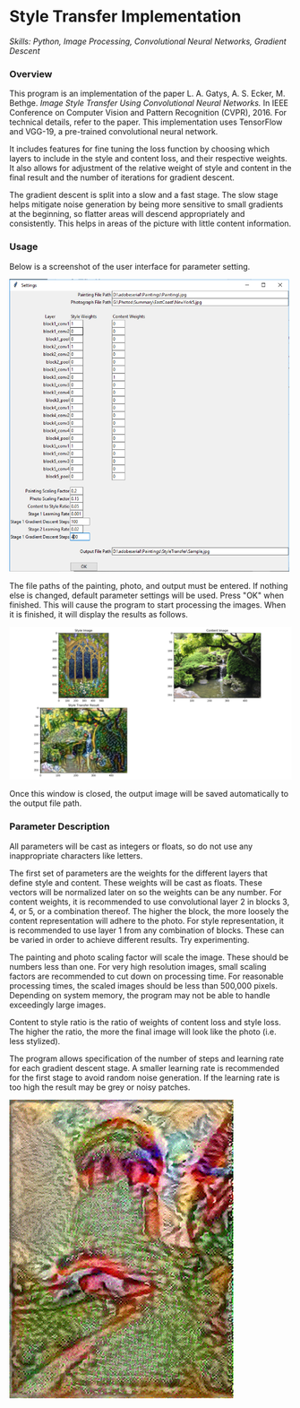 # Style Transfer Implementation
*Skills: Python, Image Processing, Convolutional Neural Networks, Gradient Descent*

### Overview
This program is an implementation of the paper L. A. Gatys, A. S. Ecker, M. Bethge. *Image Style Transfer Using Convolutional Neural Networks.* In IEEE Conference on Computer Vision and Pattern Recognition (CVPR), 2016. For technical details, refer to the paper. This implementation uses TensorFlow and VGG-19, a pre-trained convolutional neural network.

It includes features for fine tuning the loss function by choosing which layers to include in the style and content loss, and their respective weights. It also allows for adjustment of the relative weight of style and content in the final result and the number of iterations for gradient descent. 

The gradient descent is split into a slow and a fast stage. The slow stage helps mitigate noise generation by being more sensitive to small gradients at the beginning, so flatter areas will descend appropriately and consistently. This helps in areas of the picture with little content information.

### Usage
Below is a screenshot of the user interface for parameter setting.

<img src="images/Screenshot.jpg" width="500">


The file paths of the painting, photo, and output must be entered. If nothing else is changed, default parameter settings will be used. Press "OK" when finished. This will cause the program to start processing the images. When it is finished, it will display the results as follows.

<img src="images/OutputScreenshot.png" width="1000">


Once this window is closed, the output image will be saved automatically to the output file path.

### Parameter Description
All parameters will be cast as integers or floats, so do not use any inappropriate characters like letters.

The first set of parameters are the weights for the different layers that define style and content. These weights will be cast as floats. These vectors will be normalized later on so the weights can be any number. For content weights, it is recommended to use convolutional layer 2 in blocks 3, 4, or 5, or a combination thereof. The higher the block, the more loosely the content representation will adhere to the photo. For style representation, it is recommended to use layer 1 from any combination of blocks. These can be varied in order to achieve different results. Try experimenting.

The painting and photo scaling factor will scale the image. These should be numbers less than one. For very high resolution images, small scaling factors are recommended to cut down on processing time. For reasonable processing times, the scaled images should be less than 500,000 pixels. Depending on system memory, the program may not be able to handle exceedingly large images.

Content to style ratio is the ratio of weights of content loss and style loss. The higher the ratio, the more the final image will look like the photo (i.e. less stylized).

The program allows specification of the number of steps and learning rate for each gradient descent stage. A smaller learning rate is recommended for the first stage to avoid random noise generation. If the learning rate is too high the result may be grey or noisy patches.

<img src="images/Figure2.jpg" width="400">









